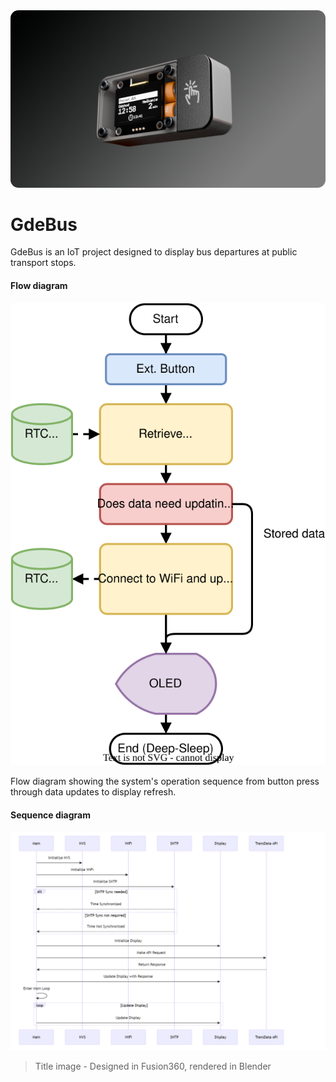 <picture>
	<img src="images/gdebus_v01_final.jpg" alt="Device Photo" style="border-radius: .8rem;">
</picture>


# GdeBus
GdeBus is an IoT project designed to display bus departures at public transport stops.

#### Flow diagram
![Flow Diagram](images/Flow_diagram.svg)

Flow diagram showing the system's operation sequence from button press through data updates to display refresh.

#### Sequence diagram
![Sequence Diagram](images/sek_diag.png)



> Title image - Designed in Fusion360, rendered in Blender